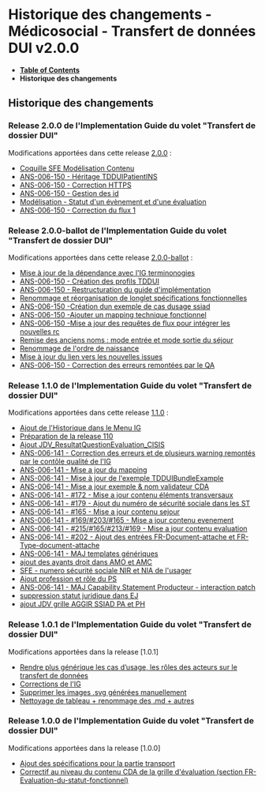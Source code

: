 # Historique des changements - Médicosocial - Transfert de données DUI v2.0.0

* [**Table of Contents**](toc.md)
* **Historique des changements**

## Historique des changements

### Release 2.0.0 de l'Implementation Guide du volet "Transfert de dossier DUI"

Modifications apportées dans cette release [2.0.0](https://github.com/ansforge/IG-fhir-medicosocial-transfert-donnees-dui/pulls?q=is%3Apr+is%3Aclosed+milestone%3A2.0.0) :

* [Coquille SFE Modélisation Contenu](https://github.com/ansforge/IG-fhir-medicosocial-transfert-donnees-dui/pull/368)
* [ANS-006-150 - Héritage TDDUIPatientINS](https://github.com/ansforge/IG-fhir-medicosocial-transfert-donnees-dui/pull/364)
* [ANS-006-150 - Correction HTTPS](https://github.com/ansforge/IG-fhir-medicosocial-transfert-donnees-dui/pull/358)
* [ANS-006-150 - Gestion des id](https://github.com/ansforge/IG-fhir-medicosocial-transfert-donnees-dui/pull/354)
* [Modélisation - Statut d'un évènement et d'une évaluation](https://github.com/ansforge/IG-fhir-medicosocial-transfert-donnees-dui/pull/352)
* [ANS-006-150 - Correction du flux 1](https://github.com/ansforge/IG-fhir-medicosocial-transfert-donnees-dui/pull/347)

### Release 2.0.0-ballot de l'Implementation Guide du volet "Transfert de dossier DUI"

Modifications apportées dans cette release [2.0.0-ballot](https://github.com/ansforge/IG-fhir-medicosocial-transfert-donnees-dui/pulls?q=is%3Apr+is%3Aclosed+milestone%3A2.0.0-ballot) :

* [Mise à jour de la dépendance avec l'IG terminonogies](https://github.com/ansforge/IG-fhir-medicosocial-transfert-donnees-dui/pull/323)
* [ANS-006-150 - Création des profils TDDUI](https://github.com/ansforge/IG-fhir-medicosocial-transfert-donnees-dui/pull/325)
* [ANS-006-150 - Restructuration du guide d'implémentation](https://github.com/ansforge/IG-fhir-medicosocial-transfert-donnees-dui/pull/327)
* [Renommage et réorganisation de longlet spécifications fonctionnelles](https://github.com/ansforge/IG-fhir-medicosocial-transfert-donnees-dui/pull/328)
* [ANS-006-150 -Création dun exemple de cas dusage ssiad](https://github.com/ansforge/IG-fhir-medicosocial-transfert-donnees-dui/pull/329)
* [ANS-006-150 -Ajouter un mapping technique fonctionnel](https://github.com/ansforge/IG-fhir-medicosocial-transfert-donnees-dui/pull/331)
* [ANS-006-150 -Mise a jour des requêtes de flux pour intégrer les nouvelles rc](https://github.com/ansforge/IG-fhir-medicosocial-transfert-donnees-dui/pull/333)
* [Remise des anciens noms : mode entrée et mode sortie du séjour](https://github.com/ansforge/IG-fhir-medicosocial-transfert-donnees-dui/pull/334)
* [Renommage de l'ordre de naissance](https://github.com/ansforge/IG-fhir-medicosocial-transfert-donnees-dui/pull/339)
* [Mise à jour du lien vers les nouvelles issues](https://github.com/ansforge/IG-fhir-medicosocial-transfert-donnees-dui/pull/340)
* [ANS-006-150 - Correction des erreurs remontées par le QA](https://github.com/ansforge/IG-fhir-medicosocial-transfert-donnees-dui/pull/341)

### Release 1.1.0 de l'Implementation Guide du volet "Transfert de dossier DUI"

Modifications apportées dans cette release [1.1.0](https://github.com/ansforge/IG-fhir-medicosocial-transfert-donnees-dui/pulls?q=is%3Apr+is%3Aclosed+milestone%3A1.1.0) :

* [Ajout de l'Historique dans le Menu IG](https://github.com/ansforge/IG-fhir-medicosocial-transfert-donnees-dui/pull/292)
* [Préparation de la release 110](https://github.com/ansforge/IG-fhir-medicosocial-transfert-donnees-dui/pull/290)
* [Ajout JDV_ResultatQuestionEvaluation_CISIS](https://github.com/ansforge/IG-fhir-medicosocial-transfert-donnees-dui/pull/255)
* [ANS-006-141 - Correction des erreurs et de plusieurs warning remontés par le contôle qualité de l'IG](https://github.com/ansforge/IG-fhir-medicosocial-transfert-donnees-dui/pull/276)
* [ANS-006-141 - Mise a jour du mapping](https://github.com/ansforge/IG-fhir-medicosocial-transfert-donnees-dui/pull/269)
* [ANS-006-141 - Mise à jour de l'exemple TDDUIBundleExample](https://github.com/ansforge/IG-fhir-medicosocial-transfert-donnees-dui/pull/268)
* [ANS-006-141 - Mise a jour exemple & nom validateur CDA](https://github.com/ansforge/IG-fhir-medicosocial-transfert-donnees-dui/pull/266)
* [ANS-006-141 - #172 - Mise a jour contenu éléments transversaux](https://github.com/ansforge/IG-fhir-medicosocial-transfert-donnees-dui/pull/263)
* [ANS-006-141 - #179 - Ajout du numéro de sécurité sociale dans les ST](https://github.com/ansforge/IG-fhir-medicosocial-transfert-donnees-dui/pull/262)
* [ANS-006-141 - #165 - Mise a jour contenu sejour](https://github.com/ansforge/IG-fhir-medicosocial-transfert-donnees-dui/pull/261)
* [ANS-006-141 - #169/#203/#165 - Mise a jour contenu evenement](https://github.com/ansforge/IG-fhir-medicosocial-transfert-donnees-dui/pull/260)
* [ANS-006-141 - #215/#165/#213/#169 - Mise a jour contenu evaluation](https://github.com/ansforge/IG-fhir-medicosocial-transfert-donnees-dui/pull/259)
* [ANS-006-141 - #202 - Ajout des entrées FR-Document-attache et FR-Type-document-attache](https://github.com/ansforge/IG-fhir-medicosocial-transfert-donnees-dui/pull/258)
* [ANS-006-141 - MAJ templates génériques](https://github.com/ansforge/IG-fhir-medicosocial-transfert-donnees-dui/pull/253)
* [ajout des ayants droit dans AMO et AMC](https://github.com/ansforge/IG-fhir-medicosocial-transfert-donnees-dui/pull/250)
* [SFE - numero sécurité sociale NIR et NIA de l'usager](https://github.com/ansforge/IG-fhir-medicosocial-transfert-donnees-dui/pull/245)
* [Ajout profession et rôle du PS](https://github.com/ansforge/IG-fhir-medicosocial-transfert-donnees-dui/pull/244)
* [ANS-006-141 - MAJ Capability Statement Producteur - interaction patch](https://github.com/ansforge/IG-fhir-medicosocial-transfert-donnees-dui/pull/242)
* [suppression statut juridique dans EJ](https://github.com/ansforge/IG-fhir-medicosocial-transfert-donnees-dui/pull/220)
* [ajout JDV grille AGGIR SSIAD PA et PH](https://github.com/ansforge/IG-fhir-medicosocial-transfert-donnees-dui/pull/218)

### Release 1.0.1 de l'Implementation Guide du volet "Transfert de dossier DUI"

Modifications apportées dans la release [1.0.1]

* [Rendre plus générique les cas d’usage, les rôles des acteurs sur le transfert de données](https://github.com/ansforge/IG-fhir-medicosocial-transfert-donnees-dui/pull/49)
* [Corrections de l'IG](https://github.com/ansforge/IG-fhir-medicosocial-transfert-donnees-dui/pull/35)
* [Supprimer les images .svg générées manuellement](https://github.com/ansforge/IG-fhir-medicosocial-transfert-donnees-dui/pull/51)
* [Nettoyage de tableau + renommage des .md + autres](https://github.com/ansforge/IG-fhir-medicosocial-transfert-donnees-dui/pull/36)

### Release 1.0.0 de l'Implementation Guide du volet "Transfert de dossier DUI"

Modifications apportées dans la release [1.0.0]

* [Ajout des spécifications pour la partie transport](https://github.com/ansforge/IG-fhir-medicosocial-transfert-donnees-dui/pull/10)
* [Correctif au niveau du contenu CDA de la grille d'évaluation (section FR-Evaluation-du-statut-fonctionnel)](https://github.com/ansforge/IG-fhir-medicosocial-transfert-donnees-dui/pull/11)

